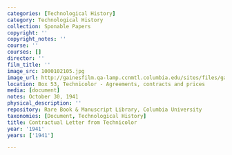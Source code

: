 ```yaml
---
categories: [Technological History]
category: Technological History
collection: Sponable Papers
copyright: ''
copyright_notes: ''
course: ''
courses: []
director: ''
film_title: ''
image_src: 1000102105.jpg
image_url: http://gainesfilm.qa-lamp.ccnmtl.columbia.edu/sites/files/gainesfilm/images/1000102105.jpg
location: Box 53, Technicolor - Agreements, contracts and prices
media: [document]
notes: October 30, 1941
physical_description: ''
repository: Rare Book & Manuscript Library, Columbia University
taxonomies: [Document, Technological History]
title: Contractual Letter from Technicolor
year: '1941'
years: ['1941']

---
```

